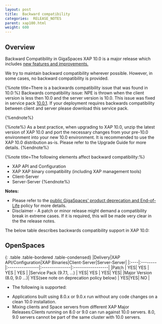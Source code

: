 ```yaml
---
layout: post
title:  Backward compatibility
categories:  RELEASE_NOTES
parent: xap100.html
weight: 600
---
```




## Overview
Backward Compatibility in GigaSpaces
XAP 10.0 is a major release which includes [new features and improvements.](./xap100whats-new.html)

We try to maintain backward compatibility wherever possible. However, in some cases, no backward compatibility is provided.

{%note title=There is a backwards compatibility issue that was found in 10.0:%}
Backwards compatibility issue: NPE is thrown when the client version is less then 10.0 and the server version is 10.0.
This issue was fixed in service pack [10.0.1](http://www.gigaspaces.com/xap-download).
If your deployment requires backwards compatibility between client and server please download this service pack.

{%endnote%}


{%note%}
As a best practice, when upgrading to XAP 10.0, unzip the latest version of XAP 10.0 and port the necessary changes from your pre-10.0 environment into your new 10.0 environment. It is recommended to use the XAP 10.0 distribution as-is. Please refer to the  Upgrade Guide for more details.
{%endnote%}

{%note title=The following elements affect backward compatibility:%}

- XAP API and Configuration
- XAP XAP binary compatibility (including XAP management tools)
- Client-Server
- Server-Server
{%endnote%}

**Notes:**

- Please refer to the  [public GigaSpaces' product deprecation and End-of-Life](http://www.gigaspaces.com/EOL) policy for more details.
- Disclaimer - A patch or minor release might demand a compatibility break in extreme cases. If it is required, this will be made very clear in the the release notes.


The below table describes backwards compatibility support in XAP 10.0:

## OpenSpaces

{: .table .table-bordered .table-condensed}
|Delivery|XAP API/Configuration|XAP Binaries|Client-Server|Server-Server|
|:----|:--------|:----------------|:---------------|:------------------|
|Patch  | YES| YES |   YES   |  YES |
|Service Pack (9.7.1, ...) | YES| YES | YES|   YES|
|Major Version (8.0, 9.0 ...)| YES(see note on deprecation policy below) | YES|YES| NO     |

* The following is supported:

- Applications built using 8.0.x or 9.0.x run without any code changes on a clean 10.0 installation.
- Mixing clients and Space servers from different XAP Major Releases:Clients running on 8.0 or 9.0 can run against 10.0 servers. 8.0, 9.0 servers cannot be part of the same cluster with 10.0 servers.




